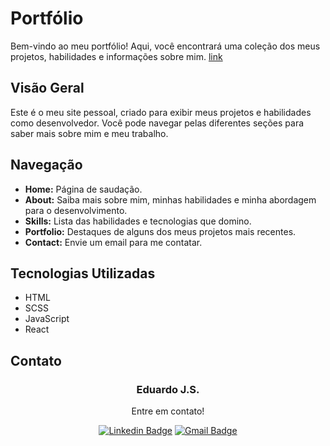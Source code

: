 # Portfólio

Bem-vindo ao meu portfólio! Aqui, você encontrará uma coleção dos meus projetos, habilidades e informações sobre mim. [link](https://eduardo-j-s.github.io)

## Visão Geral

Este é o meu site pessoal, criado para exibir meus projetos e habilidades como desenvolvedor. Você pode navegar pelas diferentes seções para saber mais sobre mim e meu trabalho.

## Navegação

- **Home:** Página de saudação.
- **About:** Saiba mais sobre mim, minhas habilidades e minha abordagem para o desenvolvimento.
- **Skills:** Lista das habilidades e tecnologias que domino.
- **Portfolio:** Destaques de alguns dos meus projetos mais recentes.
- **Contact:** Envie um email para me contatar.

## Tecnologias Utilizadas

- HTML
- SCSS
- JavaScript
- React

## Contato

<p align="center">
  <h3 align="center">Eduardo J.S.</h3>
  
  <p align="center">
    Entre em contato!
  </p>
</p>


<div align="center">

[![Linkedin Badge](https://img.shields.io/badge/-LinkedIn-1f6feb?style=flat-square&logo=Linkedin&logoColor=white&link=https://www.linkedin.com/in/eduardo-j-890729aa/)](https://www.linkedin.com/in/eduardo-j-890729aa/)
[![Gmail Badge](https://img.shields.io/badge/-ejsilva159@gmail.com-1f6feb?style=flat-square&logo=Gmail&logoColor=white&link=mailto:ejsilva159@gmail.com)](mailto:ejsilva159@gmail.com)

</div>
